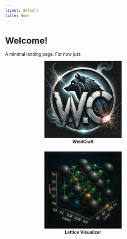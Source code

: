 ```yaml
---
layout: default
title: Home
---
```


# Welcome!

A minimal landing page. For now just:

<div style="display: flex; flex-wrap: wrap; justify-content: center; gap: 24px;">
  <a href="/weldcraft/" style="text-decoration: none; display: inline-block; text-align: center;">
    <img src="/assets/WeldCraft.png" alt="WeldCraft" style="width:250px;" /><br />
    <strong>WeldCraft</strong>
  </a>

  <a href="/visualizer/" style="text-decoration: none; display: inline-block; text-align: center;">
    <img src="/assets/Visualizer.png" alt="Lattice Visualizer" style="width:250px;" /><br />
    <strong>Lattice Visualizer</strong>
  </a>
</div>
